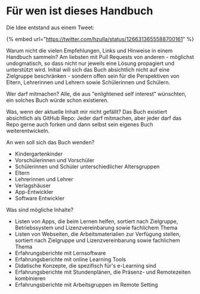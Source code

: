 # Für wen ist dieses Handbuch

Die Idee entstand aus einem Tweet: 

{% embed url="https://twitter.com/hzulla/status/1266313655588700161" %}

Warum nicht die vielen Empfehlungen, Links und Hinweise in einem Handbuch sammeln? Am liebsten mit Pull Requests von anderen - möglichst undogmatisch, so dass nicht nur jeweils eine Lösung propagiert und unterstützt wird. Initial will sich das Buch absichtlich nicht auf eine Zielgruppe beschränken - sondern offen sein für die Perspektiven von Eltern, Lehrerinnen und Lehrern sowie Schülerinnen und Schülern.

Wer darf mitmachen? Alle, die aus "enlightened self interest" wünschten, ein solches Buch würde schon existieren.

Was, wenn der aktuelle Inhalt mir nicht gefällt? Das Buch existiert absichtlich als GitHub Repo: Jeder darf mitmachen, aber jeder darf das Repo gerne auch forken und dann selbst sein eigenes Buch weiterentwickeln.

An wen soll sich das Buch wenden? 

* Kindergartenkinder
* Vorschülerinnen und Vorschüler
* Schülerinnen und Schüler unterschiedlicher Altersgruppen
* Eltern
* Lehrerinnen und Lehrer
* Verlagshäuser
* App-Entwickler
* Software Entwickler

Was sind mögliche Inhalte?

* Listen von Apps, die beim Lernen helfen, sortiert nach Zielgruppe, Betriebssystem und Lizenzvereinbarung sowie fachlichem Thema
* Listen von Webseiten, die Arbeitsmaterialien zur Verfügung stellen, sortiert nach Zielgruppe und Lizenzvereinbarung sowie fachlichem Thema
* Erfahrungsberichte mit Lernsoftware
* Erfahrungsberichte mit online Learning Tools
* Didatische Konzepte, die spezifisch für's e-Learning sind
* Erfahrungsberichte mit Stundenplänen, die Präsenz- und Remotezeiten kombinieren
* Erfahrungsberichte mit Arbeitsgruppen im Remote Setting



